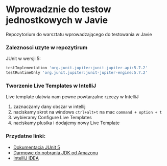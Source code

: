 
# Wprowadznie do testow jednostkowych w Javie
Repozytorium do warsztatu wprowadzającego do testowania w Javie
### Zaleznosci uzyte w repozytirum
JUnit w wersji 5:
```bash
testImplementation 'org.junit.jupiter:junit-jupiter-api:5.7.2'
testRuntimeOnly 'org.junit.jupiter:junit-jupiter-engine:5.7.2'
```


### Tworzenie Live Templates w IntelliJ
Live template ulatwia nam pewne powtarzalne rzeczy w IntelliJ
1. zaznaczamy dany obszar w intellij
2. naciskamy skrot na windows ``ctrl+alt+t`` na mac ``command + option + t``
3. wybieramy Configure Live Templates
4. naciskamy plusika i dodajemy nowy Live Template


### Przydatne linki:
* [Dokumentacja JUnit 5](https://junit.org/junit5/docs/current/user-guide/)
* [Darmowe do pobrania JDK od Amazonu](https://aws.amazon.com/corretto/?filtered-posts.sort-by=item.additionalFields.createdDate&filtered-posts.sort-order=desc)
* [IntellIJ IDEA](https://www.jetbrains.com/idea/download/)